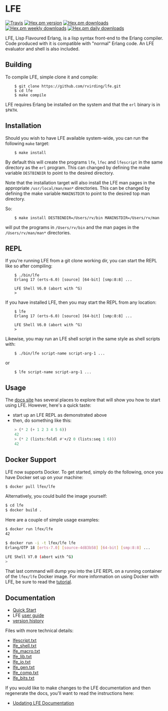 # LFE

[![Travis](https://img.shields.io/travis/rvirding/lfe.svg)](https://travis-ci.org/rvirding/lfe)
[![Hex.pm version](https://img.shields.io/hexpm/v/lfe.svg)](https://hex.pm/packages/lfe)
[![Hex.pm downloads](https://img.shields.io/hexpm/dt/lfe.svg)](https://hex.pm/packages/lfe)
[![Hex.pm weekly downloads](https://img.shields.io/hexpm/dw/lfe.svg)](https://hex.pm/packages/lfe)
[![Hex.pm daily downloads](https://img.shields.io/hexpm/dd/lfe.svg)](https://hex.pm/packages/lfe)

LFE, Lisp Flavoured Erlang, is a lisp syntax front-end to the Erlang
compiler. Code produced with it is compatible with "normal" Erlang
code. An LFE evaluator and shell is also included.


## Building

To compile LFE, simple clone it and compile:

```shell
    $ git clone https://github.com/rvirding/lfe.git
    $ cd lfe
    $ make compile
```

LFE requires Erlang be installed on the system and that the ``erl`` binary is
in ``$PATH``.


## Installation

Should you wish to have LFE available system-wide, you can run
the following ``make`` target:

```shell
    $ make install
```

By default this will create the programs ``lfe``, ``lfec`` and
``lfescript`` in the same directory as the ``erl`` program. This can
changed by defining the make variable ``DESTBINDIR`` to point to the
desired directory.

Note that the installation target will also install the LFE man pages
in the appropriate ``/usr/local/man/man*`` directories. This can be
changed by defining the make variable ``MANINSTDIR`` to point to the
desired top man directory.

So:

```shell
    $ make install DESTBINDIR=/Users/rv/bin MANINSTDIR=/Users/rv/man
```

will put the programs in ``/Users/rv/bin`` and the man pages in the
``/Users/rv/man/man*`` directories.


## REPL

If you're running LFE from a git clone working dir, you can start the REPL
like so after compiling:

```shell
    $ ./bin/lfe
    Erlang 17 (erts-6.0) [source] [64-bit] [smp:8:8] ...

    LFE Shell V6.0 (abort with ^G)
    >
```

If you have installed LFE, then you may start the REPL from any location:

```shell
    $ lfe
    Erlang 17 (erts-6.0) [source] [64-bit] [smp:8:8] ...

    LFE Shell V6.0 (abort with ^G)
    >
```

Likewise, you may run an LFE shell script in the same style as shell scripts
with:

```shell
    $ ./bin/lfe script-name script-arg-1 ...
```

or

```shell
    $ lfe script-name script-arg-1 ...
```

## Usage

The [docs site](http://lfe.github.io/docs.html) has several places to explore
that will show you how to start using LFE. However, here's a quick taste:

* start up an LFE REPL as demonstrated above
* then, do something like this:
```cl
    > (* 2 (+ 1 2 3 4 5 6))
    42
    > (* 2 (lists:foldl #'+/2 0 (lists:seq 1 6)))
    42
```

## Docker Support

LFE now supports Docker. To get started, simply do the following, once you
have Docker set up on your machine:

```bash
$ docker pull lfex/lfe
```

Alternatively, you could build the image yourself:

```bash
$ cd lfe
$ docker build .
```

Here are a couple of simple usage examples:

```bash
$ docker run lfex/lfe
42

$ docker run -i -t lfex/lfe lfe
Erlang/OTP 18 [erts-7.0] [source-4d83b58] [64-bit] [smp:8:8] ...

LFE Shell V7.0 (abort with ^G)
>
```

That last command will dump you into the LFE REPL on a running container
of the ``lfex/lfe`` Docker image. For more information on using Docker
with LFE, be sure to read the
[tutorial](http://blog.lfe.io/tutorials/2014/12/07/1837-running-lfe-in-docker/).


## Documentation

* [Quick Start](https://lfe.gitbooks.io/quick-start/content/)
* LFE [user guide](doc/user_guide.txt)
* [version history](doc/src/version_history.md)

Files with more technical details:

* [lfescript.txt](doc/lfescript.txt)
* [lfe_shell.txt](doc/lfe.txt)
* [lfe_macro.txt](doc/lfe_macro.txt)
* [lfe_lib.txt](doc/lfe_lib.txt)
* [lfe_io.txt](doc/lfe_io.txt)
* [lfe_gen.txt](doc/lfe_gen.txt)
* [lfe_comp.txt](doc/lfe_comp.txt)
* [lfe_bits.txt](doc/lfe_bits.txt)

If you would like to make changes to the LFE documentation and then regenerate
the docs, you'll want to read the instructions here:

* [Updating LFE Documentation](doc/src/updating_docs.md)

